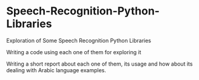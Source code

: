 # Speech-Recognition-Python-Libraries
Exploration of Some Speech Recognition Python Libraries

Writing a code using each one of them for exploring it

Writing a short report about each one of them, its usage and how about its dealing with Arabic language examples.
